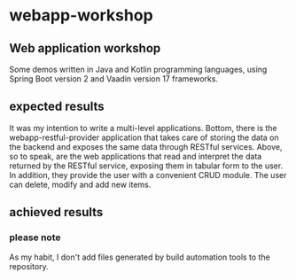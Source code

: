 # webapp-workshop

## Web application workshop

Some demos written in Java and Kotlin programming languages, using Spring Boot version 2 and Vaadin version 17 frameworks.

## expected results
It was my intention to write a multi-level applications.
Bottom, there is the webapp-restful-provider application that takes care of storing the data on the backend and exposes the same data through RESTful services.
Above, so to speak, are the web applications that read and interpret the data returned by the RESTful service, exposing them in tabular form to the user.
In addition, they provide the user with a convenient CRUD module.
The user can delete, modify and add new items.

## achieved results


### please note
As my habit, I don't add files generated by build automation tools to the repository.
